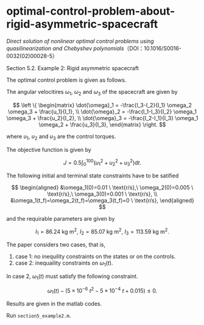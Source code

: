 # optimal-control-problem-about-rigid-asymmetric-spacecraft

*Direct solution of nonlinear optimal control problems using quasilinearization and Chebyshev polynomials*（DOI：10.1016/S0016-0032(02)00028-5） 

Section 5.2. Example 2: Rigid asymmetric spacecraft

The optimal control problem is given as follows.

The angular velocitires $\omega_1$, $\omega_2$ and $\omega_3$ of the spacecraft are given by

$$
\left \{ \begin{matrix}
    \dot{\omega}_1 = -\frac{I_3-I_2}{I_1} \omega_2 \omega_3 + \frac{u_1}{I_1},  \\
    \dot{\omega}_2 = -\frac{I_1-I_3}{I_2} \omega_1 \omega_3 + \frac{u_2}{I_2},  \\
    \dot{\omega}_3 = -\frac{I_2-I_1}{I_3} \omega_1 \omega_2 + \frac{u_3}{I_3},
\end{matrix}
\right.
$$

where $u_1$, $u_2$ and $u_3$ are the control torques.

The objective function is given by

$$
J = 0.5 \int_{0}^{100}(u_1^2+u_2^2+u_3^2) \text{d}t.
$$

The following initial and terminal state constraints have to be satified

$$
\begin{aligned}
    &\omega_1(0)=0.01 \ \text{r/s},\ \omega_2(0)=0.005 \ \text{r/s},\ \omega_3(0)=0.001 \ \text{r/s},    \\
    &\omega_1(t_f)=\omega_2(t_f)=\omega_3(t_f)=0 \ \text{r/s},
\end{aligned}
$$

and the requirable parameters are given by

$$
I_1=86.24 \ \text{kg m}^2,\ I_2=85.07 \ \text{kg m}^2,\ I_3=113.59 \ \text{kg m}^2.
$$

The paper considers two cases, that is,

1) case 1: no inequility constraints on the states or on the controls.
2) case 2: inequaility constraints on $\omega_1(t)$.

In case 2, $\omega_1(t)$ must satisfy the following constraint.

$$
\omega_1(t) - (5\times10^{-6}\ t^2 - 5\times10^{-4}\ t + 0.015 ) \le 0.
$$

Results are given in the matlab codes.

Run `section5_example2.m`.
